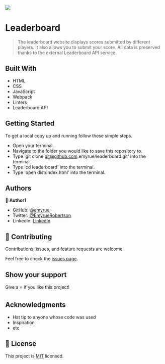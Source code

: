 ![](https://img.shields.io/badge/Microverse-blueviolet)

# Leaderboard

> The leaderboard website displays scores submitted by different players. It also allows you to submit your score. All data is preserved thanks to the external Leaderboard API service.


## Built With

- HTML
- CSS
- JavaScript
- Webpack
- Linters
- Leaderboard API

## Getting Started

To get a local copy up and running follow these simple steps.
- Open your terminal.
- Navigate to the folder you would like to save this repository to.
- Type 'git clone git@github.com:emyrue/leaderboard.git' into the terminal.
- Type 'cd leaderboard' into the terminal.
- Type 'open dist/index.html' into the terminal.

## Authors

👤 **Author1**

- GitHub: [@emyrue](https://github.com/emyrue)
- Twitter: [@EmyrueRobertson](https://twitter.com/EmyrueRobertson)
- LinkedIn: [LinkedIn](https://www.linkedin.com/in/emily-robertson-70a2bb22a/)

## 🤝 Contributing

Contributions, issues, and feature requests are welcome!

Feel free to check the [issues page](https://github.com/emyrue/leaderboard/issues).

## Show your support

Give a ⭐️ if you like this project!

## Acknowledgments

- Hat tip to anyone whose code was used
- Inspiration
- etc

## 📝 License

This project is [MIT](./MIT.md) licensed.